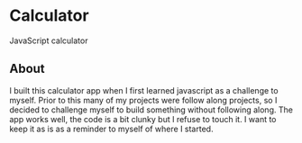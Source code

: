 # Calculator

JavaScript calculator

## About

I built this calculator app when I first learned javascript as a challenge to myself. Prior to this many of my projects were follow along projects, so I decided to challenge myself to build something without following along.  The app works well, the code is a bit clunky but I refuse to touch it. I want to keep it as is as a reminder to myself of where I started.

